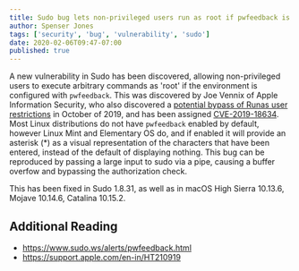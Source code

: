 ```yaml
---
title: Sudo bug lets non-privileged users run as root if pwfeedback is enabled
author: Spenser Jones
tags: ['security', 'bug', 'vulnerability', 'sudo']
date: 2020-02-06T09:47-07:00
published: true
---
```

A new vulnerability in Sudo has been discovered, allowing non-privileged users to execute arbitrary commands as 'root' if the environment is configured with `pwfeedback`. This was discovered by Joe Vennix of Apple Information Security, who also discovered a [potential bypass of Runas user restrictions](https://www.sudo.ws/alerts/minus_1_uid.html) in October of 2019, and has been assigned [CVE-2019-18634](https://cve.mitre.org/cgi-bin/cvename.cgi?name=CVE-2019-18634). Most Linux distributions do not have `pwfeedback` enabled by default, however Linux Mint and Elementary OS do, and if enabled it will provide an asterisk (*) as a visual representation of the characters that have been entered, instead of the default of displaying nothing. This bug can be reproduced by passing a large input to sudo via a pipe, causing a buffer overfow and bypassing the authorization check.

This has been fixed in Sudo 1.8.31, as well as in macOS High Sierra 10.13.6, Mojave 10.14.6, Catalina 10.15.2.

## Additional Reading

* https://www.sudo.ws/alerts/pwfeedback.html
* https://support.apple.com/en-in/HT210919
